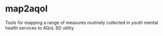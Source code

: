 # map2aqol
Tools for mapping a range of measures routinely collected in youth mental health services to AQoL 6D utility
